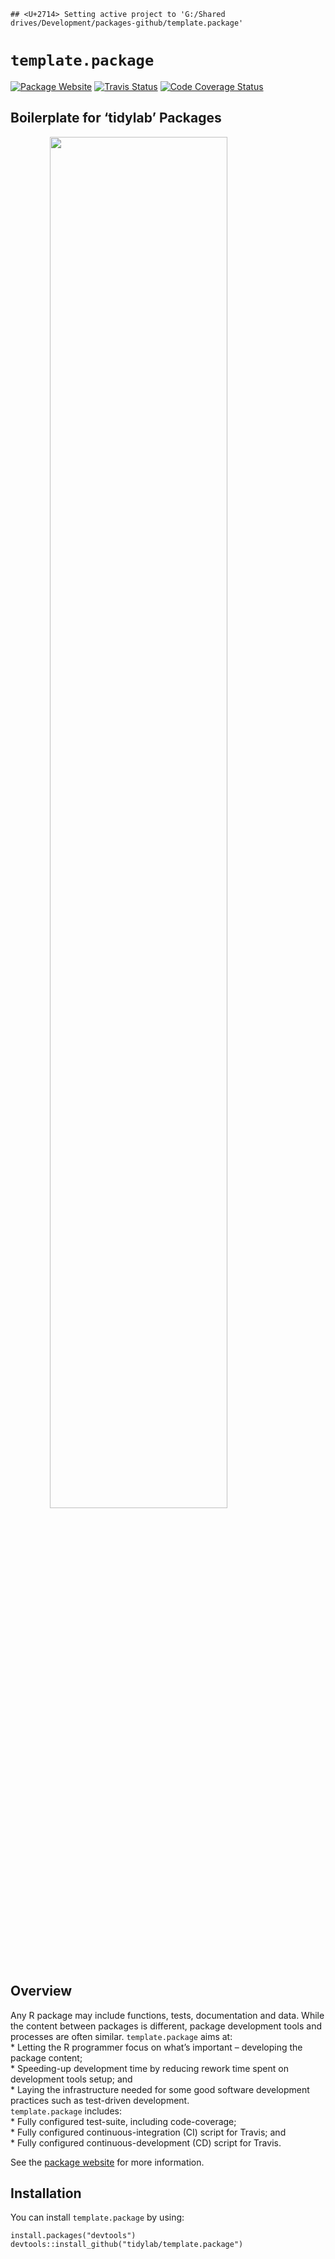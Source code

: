 
    ## <U+2714> Setting active project to 'G:/Shared drives/Development/packages-github/template.package'

# `template.package`

<!-- badges: start -->

[![Package
Website](https://img.shields.io/badge/Package%20Website-Click--Here-9cf.svg)](https://tidylab.github.io/template.package/)
[![Travis
Status](https://travis-ci.org/tidylab/template.package.svg?branch=master)](https://travis-ci.org/tidylab/template.package)
[![Code Coverage
Status](https://codecov.io/gh/tidylab/template.package/branch/master/graph/badge.svg)](https://codecov.io/github/tidylab/template.package/?branch=master)
<!-- badges: end -->

## Boilerplate for ‘tidylab’ Packages

<img src="https://i.imgur.com/RLEQkhe.png" width="75%" style="display: block; margin: auto;" />

## Overview

Any R package may include functions, tests, documentation and data.
While the content between packages is different, package development
tools and processes are often similar. `template.package` aims at:  
\* Letting the R programmer focus on what’s important – developing the
package content;  
\* Speeding-up development time by reducing rework time spent on
development tools setup; and  
\* Laying the infrastructure needed for some good software development
practices such as test-driven development.  
`template.package` includes:  
\* Fully configured test-suite, including code-coverage;  
\* Fully configured continuous-integration (CI) script for Travis; and  
\* Fully configured continuous-development (CD) script for Travis.

See the [package website](https://tidylab.github.io/template.package/)
for more information.

## Installation

You can install `template.package` by using:

    install.packages("devtools")
    devtools::install_github("tidylab/template.package")

